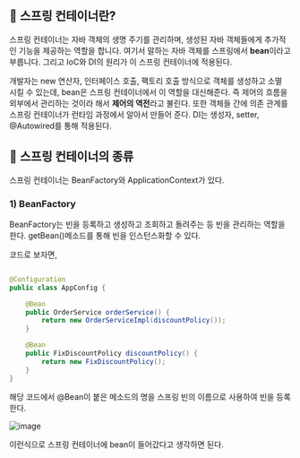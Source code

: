 ## 📌 스프링 컨테이너란?

스프링 컨테이너는 자바 객체의 생명 주기를 관리하며, 생성된 자바 객체들에게 추가적인 기능을 제공하는 역할을 합니다. 여기서 말하는 자바 객체를 스프링에서 **bean**이라고 부릅니다. 그리고 IoC와 DI의 원리가 이 스프링 컨테이너에 적용된다.

개발자는 new 연산자, 인터페이스 호출, 팩토리 호출 방식으로 객체를 생성하고 소멸 시킬 수 있는데, bean은 스프링 컨테이너에서 이 역할을 대신해준다. 즉 제어의 흐름을 외부에서 관리하는 것이라 해서 **제어의 역전**라고 불린다. 또한 객체들 간에 의존 관계를 스프링 컨테이너가 런타임 과정에서 알아서 만들어 준다. DI는 생성자, setter, @Autowired를 통해 적용된다.

## 🚳 스프링 컨테이너의 종류
스프링 컨테이너는 BeanFactory와 ApplicationContext가 있다.

### 1) BeanFactory
BeanFactory는 빈을 등록하고 생성하고 조회하고 돌려주는 등 빈을 관리하는 역할을 한다. getBean()메소드를 통해 빈을 인스턴스화할 수 있다.

코드로 보자면,

```java

@Configuration
public class AppConfig {

    @Bean
    public OrderService orderService() {
        return new OrderServiceImpl(discountPolicy());
    }

    @Bean
    public FixDiscountPolicy discountPolicy() {
        return new FixDiscountPolicy();
    }
}

```

해당 코드에서 @Bean이 붙은 메소드의 명을 스프링 빈의 이름으로 사용하여 빈을 등록한다.

![image](https://user-images.githubusercontent.com/82089918/168746575-5b26920d-35db-4846-a577-447d1353fcbe.png)

이런식으로 스프링 컨테이너에 bean이 들어갔다고 생각하면 된다.

